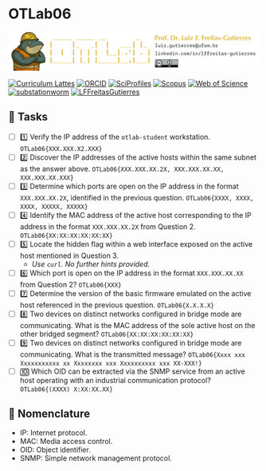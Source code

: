 # OTLab06

![](https://raw.githubusercontent.com/substationworm/OTLab/main/OTLab-SecondHeader.png "OTLab03")

[![Curriculum Lattes](https://img.shields.io/badge/Lattes-white)](http://lattes.cnpq.br/8846358506427099)
[![ORCID](https://img.shields.io/badge/ORCID-grey)](https://orcid.org/0000-0002-6254-7306)
[![SciProfiles](https://img.shields.io/badge/SciProfiles-black)](https://sciprofiles.com/profile/lffreitas-gutierres)
[![Scopus](https://img.shields.io/badge/Scopus-white)](https://www.scopus.com/authid/detail.uri?authorId=57195542368)
[![Web of Science](https://img.shields.io/badge/ResearcherID-grey)](https://www.webofscience.com/wos/author/record/Q-8444-2016)
[![substationworm](https://img.shields.io/badge/substationworm-black)](https://github.com/substationworm)
[![LFFreitasGutierres](https://img.shields.io/badge/LFFreitasGutierres-white)](https://github.com/LFFreitas-Gutierres)

## 📝 Tasks

- [ ] 1️⃣ Verify the IP address of the `otlab-student` workstation. `OTLab06{XXX.XXX.X2.XXX}`
- [ ] 2️⃣ Discover the IP addresses of the active hosts within the same subnet as the answer above. `OTLab06{XXX.XXX.XX.2X, XXX.XXX.XX.XX, XXX.XXX.XX.XXX}`
- [ ] 3️⃣ Determine which ports are open on the IP address in the format `XXX.XXX.XX.2X`, identified in the previous question. `OTLab06{XXXX, XXXX, XXXX, XXXXX, XXXXX}`
- [ ] 4️⃣ Identify the MAC address of the active host corresponding to the IP address in the format `XXX.XXX.XX.2X` from Question 2. `OTLab06{XX:XX:XX:XX:XX:XX}`
- [ ] 5️⃣ Locate the hidden flag within a web interface exposed on the active host mentioned in Question 3. 
    - *Use `curl`. No further hints provided.*
- [ ] 6️⃣ Which port is open on the IP address in the format `XXX.XXX.XX.XX` from Question 2? `OTLab06{XXX}`
- [ ] 7️⃣ Determine the version of the basic firmware emulated on the active host referenced in the previous question. `OTLab06{X.X.X.X}`
- [ ] 8️⃣ Two devices on distinct networks configured in bridge mode are communicating. What is the MAC address of the sole active host on the other bridged segment? `OTLab06{XX:XX:XX:XX:XX:XX}`
- [ ] 9️⃣ Two devices on distinct networks configured in bridge mode are communicating. What is the transmitted message? `OTLab06{Xxxx xxx Xxxxxxxxxxx xx Xxxxxxxx xxx Xxxxxxxxxx xxx XX-XXX!}`
- [ ] 🔟 Which OID can be extracted via the SNMP service from an active host operating with an industrial communication protocol? `OTLab06{(XXXX) X:XX:XX.XX}`

## 🔖 Nomenclature

- IP: Internet protocol.
- MAC: Media access control.
- OID: Object identifier.
- SNMP: Simple network management protocol.